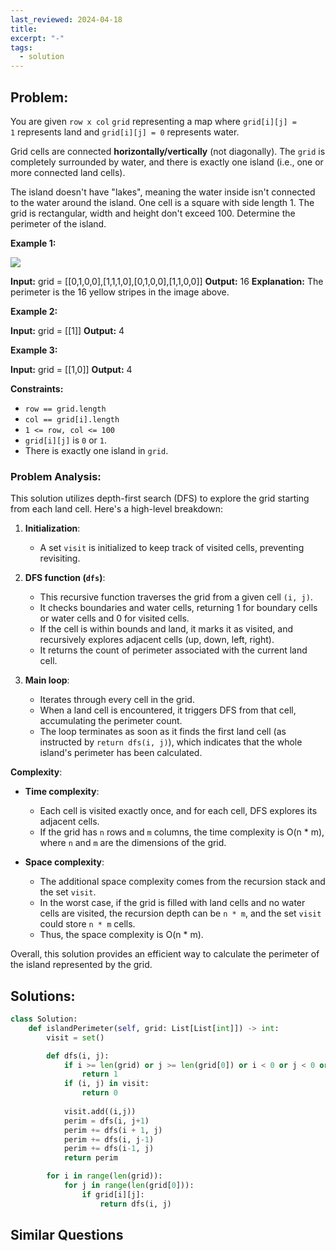 ```yaml
---
last_reviewed: 2024-04-18
title: 
excerpt: "-"
tags:
  - solution
---
```

## Problem:

You are given `row x col` `grid` representing a map where `grid[i][j] = 1` represents land and `grid[i][j] = 0` represents water.

Grid cells are connected **horizontally/vertically** (not diagonally). The `grid` is completely surrounded by water, and there is exactly one island (i.e., one or more connected land cells).

The island doesn't have "lakes", meaning the water inside isn't connected to the water around the island. One cell is a square with side length 1. The grid is rectangular, width and height don't exceed 100. Determine the perimeter of the island.

**Example 1:**

![](https://assets.leetcode.com/uploads/2018/10/12/island.png)

**Input:** grid = [[0,1,0,0],[1,1,1,0],[0,1,0,0],[1,1,0,0]]
**Output:** 16
**Explanation:** The perimeter is the 16 yellow stripes in the image above.

**Example 2:**

**Input:** grid = [[1]]
**Output:** 4

**Example 3:**

**Input:** grid = [[1,0]]
**Output:** 4

**Constraints:**

- `row == grid.length`
- `col == grid[i].length`
- `1 <= row, col <= 100`
- `grid[i][j]` is `0` or `1`.
- There is exactly one island in `grid`.
### Problem Analysis:
This solution utilizes depth-first search (DFS) to explore the grid starting from each land cell. Here's a high-level breakdown:

1. **Initialization**: 
    - A set `visit` is initialized to keep track of visited cells, preventing revisiting.
   
2. **DFS function (`dfs`)**: 
    - This recursive function traverses the grid from a given cell `(i, j)`.
    - It checks boundaries and water cells, returning 1 for boundary cells or water cells and 0 for visited cells.
    - If the cell is within bounds and land, it marks it as visited, and recursively explores adjacent cells (up, down, left, right).
    - It returns the count of perimeter associated with the current land cell.

3. **Main loop**:
    - Iterates through every cell in the grid.
    - When a land cell is encountered, it triggers DFS from that cell, accumulating the perimeter count.
    - The loop terminates as soon as it finds the first land cell (as instructed by `return dfs(i, j)`), which indicates that the whole island's perimeter has been calculated.

**Complexity**:

- **Time complexity**: 
    - Each cell is visited exactly once, and for each cell, DFS explores its adjacent cells.
    - If the grid has `n` rows and `m` columns, the time complexity is O(n * m), where `n` and `m` are the dimensions of the grid.

- **Space complexity**: 
    - The additional space complexity comes from the recursion stack and the set `visit`.
    - In the worst case, if the grid is filled with land cells and no water cells are visited, the recursion depth can be `n * m`, and the set `visit` could store `n * m` cells.
    - Thus, the space complexity is O(n * m). 

Overall, this solution provides an efficient way to calculate the perimeter of the island represented by the grid.
## Solutions:

```python
class Solution:
    def islandPerimeter(self, grid: List[List[int]]) -> int:
        visit = set()

        def dfs(i, j):
            if i >= len(grid) or j >= len(grid[0]) or i < 0 or j < 0 or grid[i][j] == 0:
                return 1
            if (i, j) in visit:
                return 0
            
            visit.add((i,j))
            perim = dfs(i, j+1)
            perim += dfs(i + 1, j)
            perim += dfs(i, j-1)
            perim += dfs(i-1, j)
            return perim

        for i in range(len(grid)):
            for j in range(len(grid[0])):
                if grid[i][j]:
                    return dfs(i, j)
```

## Similar Questions